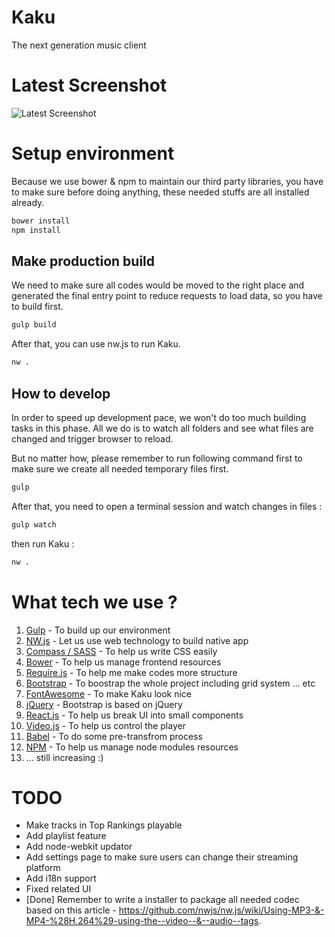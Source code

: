 # Kaku
The next generation music client

# Latest Screenshot

![Latest Screenshot](http://i.imgur.com/EA2T6YL.jpg)

# Setup environment

Because we use bower & npm to maintain our third party libraries, you have to make sure before doing anything, these needed stuffs are all installed already.

```bash
bower install
npm install
```

## Make production build

We need to make sure all codes would be moved to the right place and generated the final entry point to reduce requests to load data, so you have to build first.

```bash
gulp build
```

After that, you can use nw.js to run Kaku.

```bash
nw .
```

## How to develop

In order to speed up development pace, we won't do too much building tasks in this phase. All we do is to watch all folders and see what files are changed and trigger browser to reload.

But no matter how, please remember to run following command first to make sure we create all needed temporary files first.

```bash
gulp
```

After that, you need to open a terminal session and watch changes in files :

```bash
gulp watch
```

then run Kaku :

```bash
nw .
```

# What tech we use ?

1. [Gulp](http://gulpjs.com/) - To build up our environment
2. [NW.js](http://nwjs.io/) - Let us use web technology to build native app
3. [Compass / SASS](http://compass-style.org/) - To help us write CSS easily
4. [Bower](http://bower.io/) - To help us manage frontend resources
5. [Require.js](http://requirejs.org/) - To help me make codes more structure
6. [Bootstrap](http://getbootstrap.com/) - To boostrap the whole project including grid system ... etc
7. [FontAwesome](http://fortawesome.github.io/Font-Awesome/) - To make Kaku look nice
8. [jQuery](https://jquery.com/) - Bootstrap is based on jQuery
9. [React.js](http://reactjs.org/) - To help us break UI into small components
10. [Video.js](http://www.videojs.com/) - To help us control the player
11. [Babel](https://babeljs.io/) - To do some pre-transfrom process
12. [NPM](https://www.npmjs.org/) - To help us manage node modules resources
13. ... still increasing :)

# TODO

+ Make tracks in Top Rankings playable
+ Add playlist feature
+ Add node-webkit updator
+ Add settings page to make sure users can change their streaming platform
+ Add i18n support
+ Fixed related UI
+ [Done] Remember to write a installer to package all needed codec based on this article - https://github.com/nwjs/nw.js/wiki/Using-MP3-&-MP4-%28H.264%29-using-the--video--&--audio--tags.
